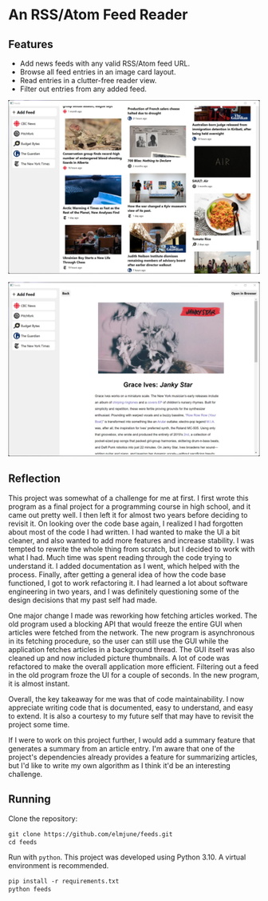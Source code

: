 # An RSS/Atom Feed Reader

## Features

 - Add news feeds with any valid RSS/Atom feed URL.
 - Browse all feed entries in an image card layout.
 - Read entries in a clutter-free reader view.
 - Filter out entries from any added feed.

![A thumbnail view of RSS feed articles](./res/clip1.jpg "A thumbnail view of RSS feed articles")

![Reader-focused mode of an article showing only text and image content](./res/clip2.jpg 
"Reader-focused mode of an article showing only text and image content")

## Reflection

This project was somewhat of a challenge for me at first.
I first wrote this program as a final project for a programming course in high school,
and it came out pretty well. I then left it for almost two years before deciding to revisit it.
On looking over the code base again, I realized I had forgotten about most of the code I had written.
I had wanted to make the UI a bit cleaner, and also wanted to add more features and increase stability.
I was tempted to rewrite the whole thing from scratch, but I decided to work with what I had.
Much time was spent reading through the code trying to understand it.
I added documentation as I went, which helped with the process.
Finally, after getting a general idea of how the code base functioned,
I got to work refactoring it. I had learned a lot about software engineering in two years,
and I was definitely questioning some of the design decisions that my past self had made.

One major change I made was reworking how fetching articles worked.
The old program used a blocking API that would freeze the entire GUI when articles were fetched
from the network. The new program is asynchronous in its fetching procedure, so the user can still
use the GUI while the application fetches articles in a background thread.
The GUI itself was also cleaned up and now included picture thumbnails.
A lot of code was refactored to make the overall application more efficient.
Filtering out a feed in the old program froze the UI for a couple of seconds.
In the new program, it is almost instant.

Overall, the key takeaway for me was that of code maintainability.
I now appreciate writing code that is documented, easy to understand, and easy to extend. 
It is also a courtesy to my future self that may have to revisit the project some time.

If I were to work on this project further, I would add a summary feature that generates a summary from
an article entry. I'm aware that one of the project's dependencies already provides a feature for summarizing
articles, but I'd like to write my own algorithm as I think it'd be an interesting challenge.

## Running

Clone the repository:
```
git clone https://github.com/elmjune/feeds.git
cd feeds
```

Run with `python`. This project was developed using Python 3.10. A virtual environment is recommended.
```
pip install -r requirements.txt
python feeds
```
